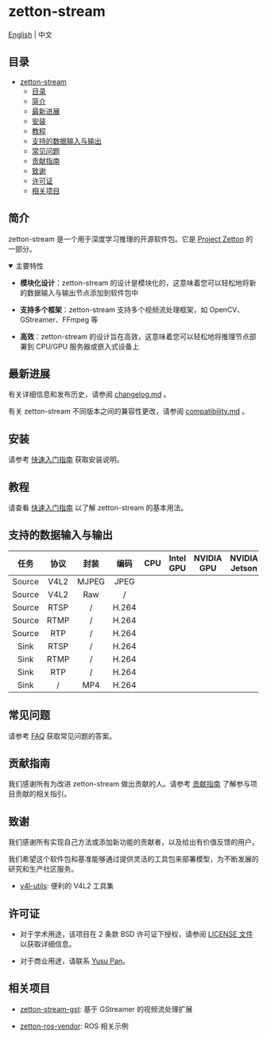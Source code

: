 # zetton-stream

[English](README.md) | 中文

## 目录

- [zetton-stream](#zetton-stream)
  - [目录](#目录)
  - [简介](#简介)
  - [最新进展](#最新进展)
  - [安装](#安装)
  - [教程](#教程)
  - [支持的数据输入与输出](#支持的数据输入与输出)
  - [常见问题](#常见问题)
  - [贡献指南](#贡献指南)
  - [致谢](#致谢)
  - [许可证](#许可证)
  - [相关项目](#相关项目)

## 简介

zetton-stream 是一个用于深度学习推理的开源软件包。它是 [Project Zetton](https://github.com/project-zetton) 的一部分。

<details open>
<summary>主要特性</summary>

- **模块化设计**：zetton-stream 的设计是模块化的，这意味着您可以轻松地将新的数据输入与输出节点添加到软件包中

- **支持多个框架**：zetton-stream 支持多个视频流处理框架，如 OpenCV、GStreamer、FFmpeg 等

- **高效**：zetton-stream 的设计旨在高效，这意味着您可以轻松地将推理节点部署到 CPU/GPU 服务器或嵌入式设备上

</details>

## 最新进展

有关详细信息和发布历史，请参阅 [changelog.md](docs/zh_CN/changelog.md) 。

有关 zetton-stream 不同版本之间的兼容性更改，请参阅 [compatibility.md](docs/zh_CN/compatibility.md) 。

## 安装

请参考 [快速入门指南](docs/zh_CN/get_started.md) 获取安装说明。

## 教程

请查看 [快速入门指南](docs/zh_CN/get_started.md) 以了解 zetton-stream 的基本用法。

## 支持的数据输入与输出

|  任务  | 协议  | 封装  | 编码  |  CPU  | Intel GPU | NVIDIA GPU | NVIDIA Jetson | Rockchip |
| :----: | :---: | :---: | :---: | :---: | :-------: | :--------: | :-----------: | :------: |
| Source | V4L2  | MJPEG | JPEG  |       |           |            |               |          |
| Source | V4L2  |  Raw  |   /   |       |           |            |               |          |
| Source | RTSP  |   /   | H.264 |       |           |            |               |          |
| Source | RTMP  |   /   | H.264 |       |           |            |               |          |
| Source |  RTP  |   /   | H.264 |       |           |            |               |          |
|  Sink  | RTSP  |   /   | H.264 |       |           |            |               |          |
|  Sink  | RTMP  |   /   | H.264 |       |           |            |               |          |
|  Sink  |  RTP  |   /   | H.264 |       |           |            |               |          |
|  Sink  |   /   |  MP4  | H.264 |       |           |            |               |          |

## 常见问题

请参考 [FAQ](docs/zh_CN/faq.md) 获取常见问题的答案。

## 贡献指南

我们感谢所有为改进 zetton-stream 做出贡献的人。请参考 [贡献指南](.github/CONTRIBUTING.md) 了解参与项目贡献的相关指引。

## 致谢

我们感谢所有实现自己方法或添加新功能的贡献者，以及给出有价值反馈的用户。

我们希望这个软件包和基准能够通过提供灵活的工具包来部署模型，为不断发展的研究和生产社区服务。

- [v4l-utils](https://git.linuxtv.org/v4l-utils.git): 便利的 V4L2 工具集

## 许可证

- 对于学术用途，该项目在 2 条款 BSD 许可证下授权，请参阅 [LICENSE 文件](LICENSE) 以获取详细信息。

- 对于商业用途，请联系 [Yusu Pan](mailto:xxdsox@gmail.com)。

## 相关项目

- [zetton-stream-gst](https://github.com/project-zetton/zetton-stream-gst): 基于 GStreamer 的视频流处理扩展

- [zetton-ros-vendor](https://github.com/project-zetton/zetton-ros-vendor): ROS 相关示例
